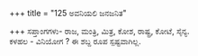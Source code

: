 +++
title = "125 ಅವನಿಯಲಿ ಜನಜನಿತ"

+++
ಸಪ್ತಾಂಗಗಳು- ರಾಜ, ಮಂತ್ರಿ, ಮಿತ್ರ, ಕೋಶ, ರಾಷ್ಟ್ರ, ಕೋಟೆ, ಸೈನ್ಯ.  
ಕಳಹಲ - ವಿನಿಯೋಗ ? ಈ ಶಬ್ದ ರೂಪ ಸ್ಪಷ್ಟವಾಗಿಲ್ಲ.